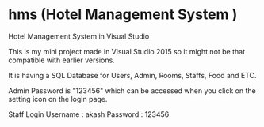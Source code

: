 # hms (Hotel Management System )
Hotel Management System in Visual Studio

This is my mini project made in Visual Studio 2015 so it might not be that compatible with earlier versions.

It is having a SQL Database for Users, Admin, Rooms, Staffs, Food and ETC.

Admin Password is "123456" which can be accessed when you click on the setting icon on the login page.

Staff Login
Username : akash
Password : 123456
